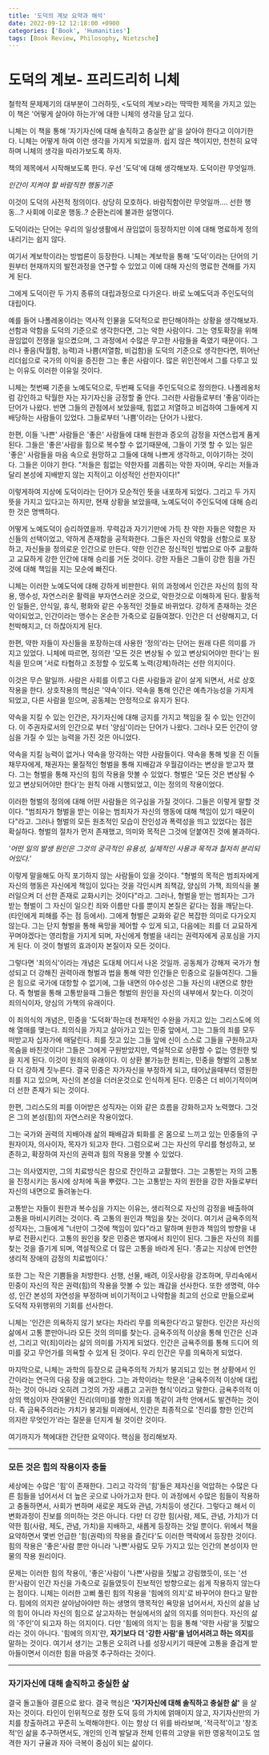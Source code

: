 ```yaml
---
title: '도덕의 계보 요약과 해석'
date: 2022-09-12 12:18:00 +0900
categories: ['Book', 'Humanities']
tags: [Book Review, Philosophy, Nietzsche]
---
```


# 도덕의 계보- 프리드리히 니체

철학적 문제제기의 대부분이 그러하듯, \<도덕의 계보\>라는 딱딱한 제목을 가지고 있는 이 책은 '어떻게 살아야 하는가'에 대한 니체의 생각을 담고 있다.

  

니체는 이 책을 통해 '자기자신에 대해 솔직하고 충실한 삶'을 살아야 한다고 이야기한다. 니체는 어떻게 하여 이런 생각을 가지게 되었을까. 쉽지 않은 책이지만, 천천히 요약하며 니체의 생각을 따라가보도록 하자.

  

책의 제목에서 시작해보도록 한다. 우선 '도덕'에 대해 생각해보자. 도덕이란 무엇일까.

*인간이 지켜야 할 바람직한 행동기준*

  

이것이 도덕의 사전적 정의이다. 상당히 모호하다. 바람직함이란 무엇일까.... 선한 행동...? 사회에 이로운 행동..? 순환논리에 불과한 설명이다.

도덕이라는 단어는 우리의 일상생활에서 끊임없이 등장하지만 이에 대해 명료하게 정의내리기는 쉽지 않다.

  

여기서 계보학이라는 방법론이 등장한다. 니체는 계보학을 통해 '도덕'이라는 단어의 기원부터 현재까지의 발전과정을 연구할 수 있었고 이에 대해 자신의 명료한 견해를 가지게 된다.

  

그에게 도덕이란 두 가지 종류의 대립과정으로 다가온다. 바로 노예도덕과 주인도덕의 대립이다.

  

예를 들어 나폴레옹이라는 역사적 인물을 도덕적으로 판단해야하는 상황을 생각해보자. 선함과 악함을 도덕의 기준으로 생각한다면, 그는 악한 사람이다. 그는 영토확장을 위해 끊임없이 전쟁을 일으켰으며, 그 과정에서 수많은 무고한 사람들을 죽였기 때문이다. 그러나 좋음(탁월함, 능력)과 나쁨(저열함, 비겁함)을 도덕의 기준으로 생각한다면, 뛰어난 리더쉽으로 국가의 이익을 증진한 그는 좋은 사람이다. 많은 위인전에서 그를 다루고 있는 이유도 이러한 이유일 것이다.

  

니체는 첫번째 기준을 노예도덕으로, 두번째 도덕을 주인도덕으로 정의한다. 나폴레옹처럼 강인하고 탁월한 자는 자기자신을 긍정할 줄 안다. 그러한 사람들로부터 '좋음'이라는 단어가 나왔다. 반면 그들의 관점에서 보았을때, 힘없고 저열하고 비겁하여 그들에게 지배당하는 사람들이 있었다. 그들로부터 '나쁨'이라는 단어가 나왔다.

  

한편, 이들 '나쁜' 사람들은 '좋은' 사람들에 대해 원한과 증오의 감정을 자연스럽게 품게 된다. 그들은 '좋은'사람을 힘으로 복수할 수 없기때문에, 그들이 기껏 할 수 있는 일은 '좋은' 사람들을 마음 속으로 원망하고 그들에 대해 나쁘게 생각하고, 이야기하는 것이다. 그들은 이야기 한다. "저들은 힘없는 약한자를 괴롭히는 악한 자이며, 우리는 저들과 달리 본성에 지배받지 않는 지적이고 이성적인 선한자이다!"

  

이렇게하여 지상에 도덕이라는 단어가 모순적인 뜻을 내포하게 되었다. 그리고 두 가지 뜻을 가지고 있다고는 하지만, 현재 상황을 보았을때, 노예도덕이 주인도덕에 대해 승리한 것은 명백하다.

  

어떻게 노예도덕이 승리하였을까. 무력감과 자기기만에 가득 찬 약한 자들은 약함은 자신들의 선택이었고, 약하게 존재함을 공적화한다. 그들은 자신의 약함을 선함으로 포장하고, 자신들을 정의로운 인간으로 만든다. 약한 인간은 정신적인 방법으로 아주 교활하고 교묘하게 강한 인간에 대해 승리를 거둔 것이다. 강한 자들은 그들이 강한 힘을 가진 것에 대해 책임을 지는 모순에 빠진다.

  

니체는 이러한 노예도덕에 대해 강하게 비판한다. 위의 과정에서 인간은 자신의 힘의 작용, 맹수성, 자연스러운 활력을 부자연스러운 것으로, 악한것으로 이해하게 된다. 활동적인 일들은, 안식일, 휴식, 평화와 같은 수동적인 것들로 바뀌었다. 강하게 존재하는 것은 악이되었고, 인간이라는 맹수는 온순한 가축으로 길들여졌다. 인간은 더 선량해지고, 더 천박해지고, 더 하찮아지게 된다.

  

한편, 약한 자들이 자신들을 포장하는데 사용한 '정의'라는 단어는 원래 다른 의미를 가지고 있었다. 니체에 따르면, 정의란 '모든 것은 변상될 수 있고 변상되어야만 한다'는 원칙을 믿으며 '서로 타협하고 조정할 수 있도록 노력(강제)하려는 선한 의지이다.

  

이것은 무슨 말일까. 사람은 사회를 이루고 다른 사람들과 같이 살게 되면서, 서로 상호작용을 한다. 상호작용의 핵심은 '약속'이다. 약속을 통해 인간은 예측가능성을 가지게 되었고, 다른 사람을 믿으며, 공동체는 안정적으로 유지가 된다.

  

약속을 지킬 수 있는 인간은, 자기자신에 대해 긍지를 가지고 책임을 질 수 있는 인간이다. 이 주권자로서의 인간으로 부터 '양심'이라는 단어가 나왔다. 그러나 모든 인간이 양심을 가질 수 있는 능력을 가진 것은 아니었다.

  

약속을 지킬 능력이 없거나 약속을 망각하는 약한 사람들이다. 약속을 통해 빚을 진 이들 채무자에게, 채권자는 물질적인 형벌을 통해 지배감과 우월감이라는 변상을 받고자 했다. 그는 형벌을 통해 자신의 힘의 작용을 맛볼 수 있었다. 형벌은 '모든 것은 변상될 수 있고 변상되어야만 한다'는 원칙 아래 시행되었고, 이는 정의의 작용이었다.

  

이러한 형벌의 정의에 대해 어떤 사람들은 의구심을 가질 것이다. 그들은 이렇게 말할 것이다. "범죄자가 형벌을 받는 이유는 범죄자가 자신의 행동에 대해 책임이 있기 때문이다"라고. 그러나 형벌의 모든 원초적인 모습이 잔인성과 폭력성을 띄고 있었다는 점은 확실하다. 형벌의 절차가 먼저 존재했고, 의미와 목적은 그것에 덛붙여진 것에 불과하다.

*'어떤 일의 발생 원인은 그것의 궁극적인 유용성, 실제적인 사용과 목적과 철저히 분리되어있다.'*

  

이렇게 말을해도 아직 포기하지 않는 사람들이 있을 것이다. "형벌의 목적은 범죄자에게 자신의 행동은 자신에게 책임이 있다는 것을 각인시켜 죄책감, 양심의 가책, 죄의식을 불러일으켜 더 선한 존재로 교화시키는 것이다"라고. 그러나, 형벌을 받는 범죄자는 그가 받는 형벌이 그 자신이 일으킨 죄와 이름만 다를 뿐이지 본질은 같다는 점을 깨닫는다. (타인에게 피해를 주는 점 등에서). 그에게 형벌은 교화와 같은 복잡한 의미로 다가오지 않는다. 그는 단지 형벌을 통해 욕망을 제어할 수 있게 되고, 다음에는 죄를 더 교묘하게 꾸며야겠다는 영리함을 가지게 되며, 자신에게 형벌을 내리는 권력자에게 공포심을 가지게 된다. 이 것이 형벌의 효과이자 본질이자 모든 것이다.

  

그렇다면 '죄의식'이라는 개념은 도대체 어디서 나온 것일까. 공동체가 강해져 국가가 형성되고 더 강해진 권력아래 형벌과 법을 통해 약한 인간들은 민중으로 길들여진다. 그들은 힘으로 국가에 대항할 수 없기에, 그들 내면의 야수성은 그들 자신의 내면으로 향한다. 즉 형벌을 통해 고통받을때 그들은 형벌의 원인을 자신의 내부에서 찾는다. 이것이 죄의식이자, 양심의 가책의 유래이다.

  

이 죄의식의 개념은, 민중을 '도덕화'하는데 천재적인 수완을 가지고 있는 그리스도에 의해 열매를 맺는다. 죄의식을 가지고 살아가고 있는 민중 앞에서, 그는 그들의 죄를 모두 떠받고자 십자가에 매달린다. 죄를 짓고 있는 그들 앞에 신이 스스로 그들을 구원하고자 목숨을 바친것이다! 그들은 그에게 구원받았지만, 역설적으로 상환할 수 없는 영원한 빚을 지게 된다. 이것이 원죄의 유래이다. 이 상환 불가능한 원죄는, 민중을 형벌의 고통보다 더 강하게 짓누른다. 결국 민중은 자가자신을 부정하게 되고, 태어났을때부터 영원한 죄를 지고 있으며, 자신의 본성을 더러운것으로 인식하게 된다. 민중은 더 비이기적이며 더 선한 존재가 되는 것이다.

  

한편, 그리스도의 피를 이어받은 성직자는 이와 같은 흐름을 강화하고자 노력했다. 그것은 그의 본성(힘)의 자연스러운 작용이었다.

  

그는 국가와 권력의 지배아래 삶의 패배감과 퇴화를 온 몸으로 느끼고 있는 민중들의 구원자이자, 의사이자, 목자가 되고자 한다. 그럼으로써 그는 자신의 무리를 형성하고, 보존하고, 확장하여 자신의 권력과 힘의 작용을 맛볼 수 있었다.

  

그는 의사였지만, 그의 치료방식은 참으로 잔인하고 교활했다. 그는 고통받는 자의 고통을 진정시키는 동시에 상처에 독을 뿌렸다. 그는 고통받는 자의 원한을 강한 자들로부터 자신의 내면으로 돌려놓는다.

  

고통받는 자들이 원한과 복수심을 가지는 이유는, 생리적으로 자신의 감정을 배출하여 고통을 마비시키려는 것이다. 즉 고통의 원인과 책임을 찾는 것이다. 여기서 금욕주의적 성직자는, 그들에게 "너만이 그것에 책임이 있다"라고 말하며 원한과 책임의 방향을 내부로 전환시킨다. 고통의 원인을 찾은 민중은 병자에서 죄인이 된다. 그들은 자신의 죄를 찾는 것을 즐기게 되며, 역설적으로 더 많은 고통을 바라게 된다. '종교는 지상에 만연한 생리적 장애의 감정의 치료법이다.'

  

또한 그는 작은 기쁨들을 처방한다. 선행, 선물, 배려, 이웃사랑을 강조하며, 무리속에서 민중이 자신의 작은 권력(힘)의 작용을 맛볼 수 있는 쾌감을 선사한다. 또한 생명력, 야수성, 인간 본성의 자연성을 부정하며 비이기적이고 나약함을 최고의 선으로 만듦으로써 도덕적 자위행위의 기회를 선사한다.

  

니체는 '인간은 의욕하지 않기 보다는 차라리 무를 의욕한다'라고 말한다. 인간은 자신의 삶에서 고통 뿐만아니라 모든 것의 의미를 찾는다. 금욕주의적 이상을 통해 인간은 신과 선, 그리고 악(죄)이라는 삶의 의미를 가지게 되었다. 인간은 금욕주의를 통해 드디어 의미를 갖고 무언가를 의욕할 수 있게 된 것이다. 우리 인간은 무를 의욕하게 되었다.

  

마지막으로, 니체는 과학의 등장으로 금욕주의적 가치가 붕괴되고 있는 현 상황에서 인간이라는 연극의 다음 장을 예고한다. 그는 과학이라는 학문은 '금욕주의적 이상에 대립하는 것이 아니라 오히려 그것의 가장 새롭고 고귀한 형식'이라고 말한다. 금욕주의적 이상의 핵심이자 잔여물인 진리(의미)를 향한 의지를 똑같이 과학 안에서도 발견하는 것이다. 즉 금욕주의라는 가치가 붕괴될 미래에서, 인간은 최종적으로 '진리를 향한 인간의 의지란 무엇인가'라는 질문을 던지게 될 것이란 것이다.

  

여기까지가 책에대한 간단한 요약이다. 핵심을 정리해보자.

---

### 모든 것은 힘의 작용이자 충돌
세상에는 수많은 '힘'이 존재한다. 그리고 각각의 '힘'들은 제자신을 억압하는 수많은 다른 힘들을 넘어서서 더 높은 곳으로 나아가고자 한다. 이 과정에서 수많은 힘들이 작용하고 충돌하면서, 사회가 변하며 새로운 제도와 관념, 가치등이 생긴다. 그렇다고 해서 이 변화과정이 진보를 의미하는 것은 아니다. 다만 더 강한 힘(사람, 제도, 관념, 가치)가 더 약한 힘(사람, 제도, 관념, 가치)을 지배하고, 새롭게 등장하는 것일 뿐이다. 위에서 책을 요약하면서 몇번 언급한 '힘(권력)의 작용을 즐긴다'도 이러한 맥락에서 등장한 것이다. 힘의 작용은 '좋은'사람 뿐만 아니라 '나쁜'사람도 모두 가지고 있는 인간의 본성이자 만물의 작용 원리이다. 




문제는 이러한 힘의 작용이, '좋은'사람이 '나쁜'사람을 짓밟고 강림했듯이, 또는 '선한'사람이 인간 자신을 가축으로 길들였듯이 진보적인 방향으로는 쉽게 작용하지 않는다는 점이다. 니체는 이러한 고삐 풀린 힘의 작용을 '힘에의 의지'로 바꾸어야 한다고 말한다. 힘에의 의지란 살아남아야만 하는 생명의 맹목적인 욕망을 넘어서서, 자신의 삶을 남의 힘이 아니라 자신의 힘으로 살고자하는 현실에서의 삶의 의지를 의미한다. 자신의 삶의 '주인'이 되고자 하는 의지이다. 다만 '힘에의 의지'는 힘을 통해 '약한 사람'을 짓밟으라는 것이 아니다. '힘에의 의지'란, **자기보다 더 '강한 사람'을 넘어서려고 하는 의지**를 말하는 것이다. 여기서 생기는 고통은 오히려 나를 성장시키기 때문에 고통을 즐겁게 받아들이면서 이러한 힘을 마음껏 추구하라는 것이다.


---

### 자기자신에 대해 솔직하고 충실한 삶
결국 돌고돌아 결론으로 왔다. 결국 핵심은 **'자기자신에 대해 솔직하고 충실한 삶'** 을 살자는 것이다. 타인이 인위적으로 정한 도덕 등의 가치에 얽매이지 않고, 자기자신만의 가치를 창출하려고 꾸준히 노력해야한다. 이는 항상 더 위를 바라보며, '적극적'이고 '창조적'인 삶을 추구하면서도, 개인의 인격 발달과 전체 인류의 고양을 위한 영웅적이고도 엄격한 자기 규율과 자아 극복이 중심이 되는 삶이다. 
